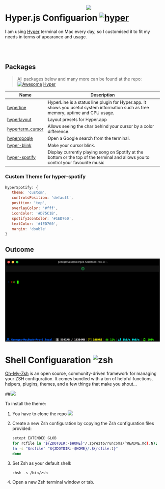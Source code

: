 [<img src="https://raw.githubusercontent.com/bnb/awesome-hyper/master/Hyper-Mark-Large.png" align="right" width="240" style="margin-left: 20px">](https://hyper.is)
# Hyper.js Configuarion [![hyper](https://img.shields.io/badge/Hyper-v1.3.3-brightgreen.svg)](https://github.com/zeit/hyper/releases/tag/1.3.3)
I am using [Hyper](https://hyper.is/) terminal on Mac every day, so I customised it to fit my needs in terms of apearance and usage.

<br><br>

## Packages
>All packages below and many more can be found at the repo: [![Awesome](https://cdn.rawgit.com/sindresorhus/awesome/d7305f38d29fed78fa85652e3a63e154dd8e8829/media/badge.svg)](https://github.com/sindresorhus/awesome) [Hyper](https://github.com/bnb/awesome-hyper)

Name     | Description
---------| -------------
[hyperline](https://www.npmjs.com/package/hyperline)                     | HyperLine is a status line plugin for Hyper.app. It shows you useful system information such as free memory, uptime and CPU usage.
[hyperlayout](https://www.npmjs.com/package/hyperlayout)                 | Layout presets for Hyper.app
[hyperterm_cursor](https://www.npmjs.com/package/hyperterm-cursor)       | Allows seeing the char behind your cursor by a color difference.
[hypergoogle](https://www.npmjs.com/package/hypergoogle)                 |   Open a Google search from the terminal.
[hyper-blink](https://www.npmjs.com/package/hyper-blink)                 | Make your cursor blink.
[hyper-spotify](https://www.npmjs.com/package/hyper-spotify)             | Display currently playing song on Spotify at the bottom or the top of the terminal and allows you to control your favourite music

### Custom Theme for hyper-spotify
```javascript
hyperSpotify: {
   theme: 'custom',
   controlsPosition: 'default',
   position: 'top',
   overlayColor: '#fff',
   iconColor: '#D75C1B',
   spotifyIconColor: '#1ED760',
   textColor: '#1ED760',
   margin: 'double'
}
```
## Outcome
![outcome](./readmeRresources/results.png)

# Shell Configuaration ![zsh](https://img.shields.io/badge/shell-zsh-brightgreen.svg)
[Oh-My-Zsh](http://ohmyz.sh/) is an open source, community-driven framework for managing your ZSH configuration. It comes bundled with a ton of helpful functions, helpers, plugins, themes, and a few things that make you shout...

##[![](https://img.shields.io/badge/theme-zprezto-blue.svg?style=for-the-badge)](https://github.com/sorin-ionescu/prezto)

To install the theme:

1. You have to clone the repo [![](https://img.shields.io/badge/theme-zprezto-blue.svg)](https://github.com/sorin-ionescu/prezto) 
2. Create a new Zsh configuration by copying the Zsh configuration files
     provided:

	```sh
	setopt EXTENDED_GLOB
	for rcfile in "${ZDOTDIR:-$HOME}"/.zprezto/runcoms/^README.md(.N); do
	ln -s "$rcfile" "${ZDOTDIR:-$HOME}/.${rcfile:t}"
	done
	```



3. Set Zsh as your default shell:

	```console
	chsh -s /bin/zsh
	```

3. Open a new Zsh terminal window or tab.



